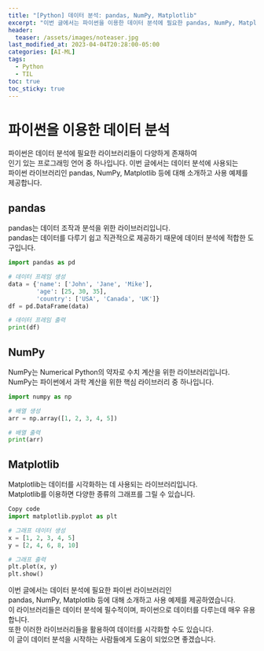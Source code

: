 ```yaml
---
title: "[Python] 데이터 분석: pandas, NumPy, Matplotlib"
excerpt: "이번 글에서는 파이썬을 이용한 데이터 분석에 필요한 pandas, NumPy, Matplotlib 라이브러리들에 대해 소개하고, 간단한 사용 예제를 제공합니다."
header:
  teaser: /assets/images/noteaser.jpg
last_modified_at: 2023-04-04T20:28:00-05:00
categories: [AI-ML]
tags:
  - Python
  - TIL
toc: true
toc_sticky: true
---
```


# 파이썬을 이용한 데이터 분석

파이썬은 데이터 분석에 필요한 라이브러리들이 다양하게 존재하여     
인기 있는 프로그래밍 언어 중 하나입니다. 이번 글에서는 데이터 분석에 사용되는    
파이썬 라이브러리인 pandas, NumPy, Matplotlib 등에 대해 소개하고 사용 예제를 제공합니다.    

## pandas

pandas는 데이터 조작과 분석을 위한 라이브러리입니다.   
pandas는 데이터를 다루기 쉽고 직관적으로 제공하기 때문에 데이터 분석에 적합한 도구입니다.   
   

```python
import pandas as pd

# 데이터 프레임 생성
data = {'name': ['John', 'Jane', 'Mike'],
        'age': [25, 30, 35],
        'country': ['USA', 'Canada', 'UK']}
df = pd.DataFrame(data)

# 데이터 프레임 출력
print(df)
```
    
## NumPy
NumPy는 Numerical Python의 약자로 수치 계산을 위한 라이브러리입니다.    
NumPy는 파이썬에서 과학 계산을 위한 핵심 라이브러리 중 하나입니다.    

```python
import numpy as np

# 배열 생성
arr = np.array([1, 2, 3, 4, 5])

# 배열 출력
print(arr)
```

## Matplotlib
Matplotlib는 데이터를 시각화하는 데 사용되는 라이브러리입니다.   
Matplotlib를 이용하면 다양한 종류의 그래프를 그릴 수 있습니다.   
   
```python
Copy code
import matplotlib.pyplot as plt

# 그래프 데이터 생성
x = [1, 2, 3, 4, 5]
y = [2, 4, 6, 8, 10]

# 그래프 출력
plt.plot(x, y)
plt.show()
```

이번 글에서는 데이터 분석에 필요한 파이썬 라이브러리인    
pandas, NumPy, Matplotlib 등에 대해 소개하고 사용 예제를 제공하였습니다.    
이 라이브러리들은 데이터 분석에 필수적이며, 파이썬으로 데이터를 다루는데 매우 유용합니다.    
또한 이러한 라이브러리들을 활용하여 데이터를 시각화할 수도 있습니다.    
이 글이 데이터 분석을 시작하는 사람들에게 도움이 되었으면 좋겠습니다.   
